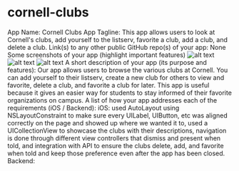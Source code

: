 # cornell-clubs

App Name: Cornell Clubs
App Tagline: This app allows users to look at Cornell's clubs, add yourself to the listserv, favorite a club, add a club, and delete a club. 
Link(s) to any other public GitHub repo(s) of your app: None
Some screenshots of your app (highlight important features)
![alt text](http://url/to/addAClub.png)
![alt text](http://url/to/clubExample.png)
![alt text](http://url/to/mainPage.png)
A short description of your app (its purpose and features): Our app allows users to browse the various clubs at Cornell. You can add yourself to their listserv, create a new club for others to view and favorite, delete a club, and favorite a club for later. This app is useful because it gives an easier way for students to stay informed of their favorite organizations on campus. 
A list of how your app addresses each of the requirements (iOS / Backend):
iOS: used AutoLayout using NSLayoutConstraint to make sure every UILabel, UIButton, etc was aligned correctly on the page and showed up where we wanted it to, used a UICollectionView to showcase the clubs with their descriptions, navigation is done through different view controllers that dismiss and present when told, and integration with API to ensure the clubs delete, add, and favorite when told and keep those preference even after the app has been closed. 
Backend: 
